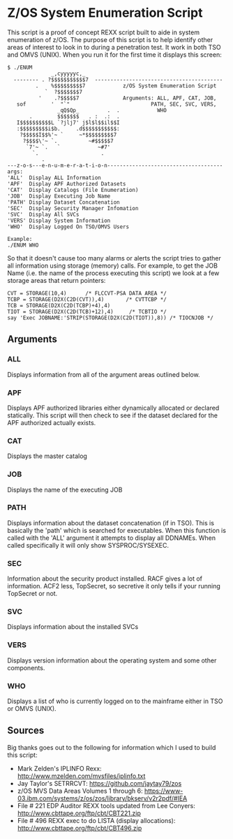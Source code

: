 # Z/OS System Enumeration Script

This script is a proof of concept REXX script built to aide in system enumeration of z/OS. The purpose of this script is to help identify other areas of interest to look in to during a penetration test. It work in both TSO and OMVS (UNIX). When you run it for the first time it displays this screen:

```
$ ./ENUM
              _,cyyyyyc,_
  -------- . ?$$$$$$$$$$$7  -----------------------------------------
         .    %$$$$$$$$$7            z/OS System Enumeration Script
            `  ?$$$$$$$7
          '    .?$$$$$7              Arguments: ALL, APF, CAT, JOB,
   sof        '  "`"                          PATH, SEC, SVC, VERS,
                _qQ$Qp_         .  .            WHO
       .        $$$$$$$   . :  .:  .
   I$$$$$$$$$$L `?jlj7' j$l$l$$il$$I
   :$$$$$$$$$i$b.     .d$$$$$$$$$$$:
    ?$$$$$I$$%'~ `     ~*$$$$$$$$$7
     ?$$$$\'~ `.          ~#$$$$$7
      `7'~ `.   `            ~#7'
        `.                    .
           .
---z-o-s---e-n-u-m-e-r-a-t-i-o-n-------------------------------------
args:
'ALL'  Display ALL Information
'APF'  Display APF Authorized Datasets
'CAT'  Display Catalogs (File Enumeration)
'JOB'  Display Executing Job Name
'PATH' Display Dataset Concatenation
'SEC'  Display Security Manager Infomation
'SVC'  Display All SVCs
'VERS' Display System Information
'WHO'  Display Logged On TSO/OMVS Users

Example:
./ENUM WHO
```

So that it doesn't cause too many alarms or alerts the script tries to gather all information using storage (memory) calls. For example, to get the JOB Name (i.e. the name of the process executing this script) we look at a few storage areas that return pointers:

```REXX
CVT = STORAGE(10,4)      /* FLCCVT-PSA DATA AREA */
TCBP = STORAGE(D2X(C2D(CVT)),4)       /* CVTTCBP */
TCB = STORAGE(D2X(C2D(TCBP)+4),4)
TIOT = STORAGE(D2X(C2D(TCB)+12),4)     /* TCBTIO */
say 'Exec JOBNAME:'STRIP(STORAGE(D2X(C2D(TIOT)),8)) /* TIOCNJOB */
```

## Arguments

### ALL

Displays information from all of the argument areas outlined below.

### APF

Displays APF authorized libraries either dynamically allocated or declared statically. This script will then check to see if the dataset declared for the APF authorized actually exists.

### CAT

Displays the master catalog

### JOB

Displays the name of the executing JOB

### PATH

Displays information about the dataset concatenation (if in TSO). This is basically the 'path' which is searched for executables. When this function is called with the 'ALL' argument it attempts to display all DDNAMEs. When called specifically it will only show SYSPROC/SYSEXEC.

### SEC

Information about the security product installed. RACF gives a lot of information. ACF2 less, TopSecret, so secretive it only tells if your running TopSecret or not.

### SVC

Displays information about the installed SVCs

### VERS

Displays version information about the operating system and some other components.

### WHO

Displays a list of who is currently logged on to the mainframe either in TSO or OMVS (UNIX).

## Sources

Big thanks goes out to the following for information which I used to build this script:

* Mark Zelden's IPLINFO Rexx: http://www.mzelden.com/mvsfiles/iplinfo.txt
* Jay Taylor's SETRRCVT: https://github.com/jaytay79/zos
* z/OS MVS Data Areas Volumes 1 through 6: https://www-03.ibm.com/systems/z/os/zos/library/bkserv/v2r2pdf/#IEA
* File # 221 EDP Auditor REXX tools updated from Lee Conyers: http://www.cbttape.org/ftp/cbt/CBT221.zip
* File # 496 REXX exec to do LISTA (display allocations): http://www.cbttape.org/ftp/cbt/CBT496.zip


